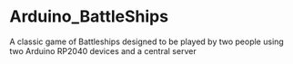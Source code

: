 # Arduino_BattleShips
A classic game of Battleships designed to be played by two people using two Arduino RP2040 devices and a central server

